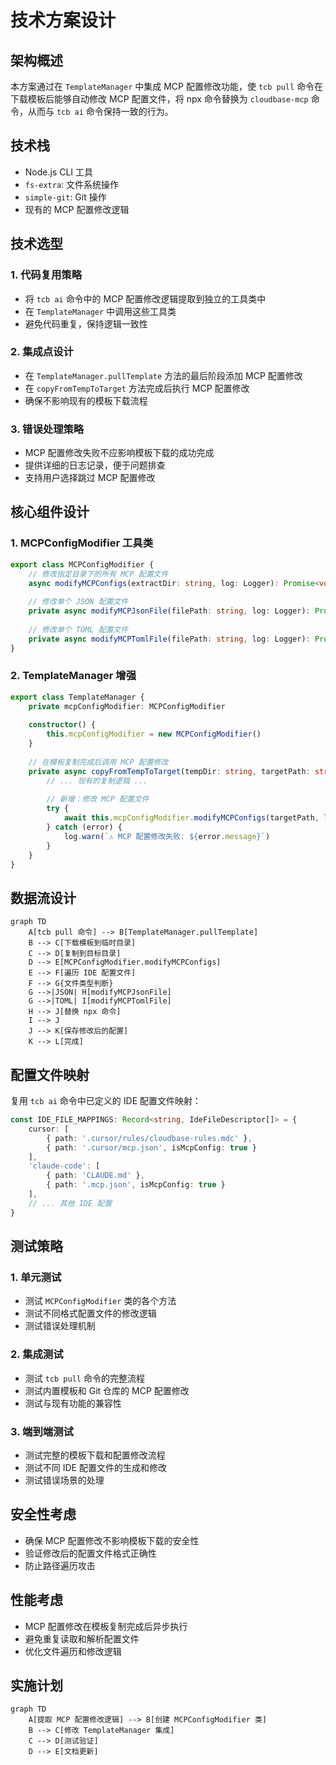 # 技术方案设计

## 架构概述

本方案通过在 `TemplateManager` 中集成 MCP 配置修改功能，使 `tcb pull` 命令在下载模板后能够自动修改 MCP 配置文件，将 npx 命令替换为 `cloudbase-mcp` 命令，从而与 `tcb ai` 命令保持一致的行为。

## 技术栈

- Node.js CLI 工具
- `fs-extra`: 文件系统操作
- `simple-git`: Git 操作
- 现有的 MCP 配置修改逻辑

## 技术选型

### 1. 代码复用策略
- 将 `tcb ai` 命令中的 MCP 配置修改逻辑提取到独立的工具类中
- 在 `TemplateManager` 中调用这些工具类
- 避免代码重复，保持逻辑一致性

### 2. 集成点设计
- 在 `TemplateManager.pullTemplate` 方法的最后阶段添加 MCP 配置修改
- 在 `copyFromTempToTarget` 方法完成后执行 MCP 配置修改
- 确保不影响现有的模板下载流程

### 3. 错误处理策略
- MCP 配置修改失败不应影响模板下载的成功完成
- 提供详细的日志记录，便于问题排查
- 支持用户选择跳过 MCP 配置修改

## 核心组件设计

### 1. MCPConfigModifier 工具类
```typescript
export class MCPConfigModifier {
    // 修改指定目录下的所有 MCP 配置文件
    async modifyMCPConfigs(extractDir: string, log: Logger): Promise<void>
    
    // 修改单个 JSON 配置文件
    private async modifyMCPJsonFile(filePath: string, log: Logger): Promise<void>
    
    // 修改单个 TOML 配置文件
    private async modifyMCPTomlFile(filePath: string, log: Logger): Promise<void>
}
```

### 2. TemplateManager 增强
```typescript
export class TemplateManager {
    private mcpConfigModifier: MCPConfigModifier
    
    constructor() {
        this.mcpConfigModifier = new MCPConfigModifier()
    }
    
    // 在模板复制完成后调用 MCP 配置修改
    private async copyFromTempToTarget(tempDir: string, targetPath: string, force: boolean, log: Logger): Promise<void> {
        // ... 现有的复制逻辑 ...
        
        // 新增：修改 MCP 配置文件
        try {
            await this.mcpConfigModifier.modifyMCPConfigs(targetPath, log)
        } catch (error) {
            log.warn(`⚠️ MCP 配置修改失败: ${error.message}`)
        }
    }
}
```

## 数据流设计

```mermaid
graph TD
    A[tcb pull 命令] --> B[TemplateManager.pullTemplate]
    B --> C[下载模板到临时目录]
    C --> D[复制到目标目录]
    D --> E[MCPConfigModifier.modifyMCPConfigs]
    E --> F[遍历 IDE 配置文件]
    F --> G{文件类型判断}
    G -->|JSON| H[modifyMCPJsonFile]
    G -->|TOML| I[modifyMCPTomlFile]
    H --> J[替换 npx 命令]
    I --> J
    J --> K[保存修改后的配置]
    K --> L[完成]
```

## 配置文件映射

复用 `tcb ai` 命令中已定义的 IDE 配置文件映射：

```typescript
const IDE_FILE_MAPPINGS: Record<string, IdeFileDescriptor[]> = {
    cursor: [
        { path: '.cursor/rules/cloudbase-rules.mdc' },
        { path: '.cursor/mcp.json', isMcpConfig: true }
    ],
    'claude-code': [
        { path: 'CLAUDE.md' }, 
        { path: '.mcp.json', isMcpConfig: true }
    ],
    // ... 其他 IDE 配置
}
```

## 测试策略

### 1. 单元测试
- 测试 `MCPConfigModifier` 类的各个方法
- 测试不同格式配置文件的修改逻辑
- 测试错误处理机制

### 2. 集成测试
- 测试 `tcb pull` 命令的完整流程
- 测试内置模板和 Git 仓库的 MCP 配置修改
- 测试与现有功能的兼容性

### 3. 端到端测试
- 测试完整的模板下载和配置修改流程
- 测试不同 IDE 配置文件的生成和修改
- 测试错误场景的处理

## 安全性考虑

- 确保 MCP 配置修改不影响模板下载的安全性
- 验证修改后的配置文件格式正确性
- 防止路径遍历攻击

## 性能考虑

- MCP 配置修改在模板复制完成后异步执行
- 避免重复读取和解析配置文件
- 优化文件遍历和修改逻辑

## 实施计划

```mermaid
graph TD
    A[提取 MCP 配置修改逻辑] --> B[创建 MCPConfigModifier 类]
    B --> C[修改 TemplateManager 集成]
    C --> D[测试验证]
    D --> E[文档更新]
```







